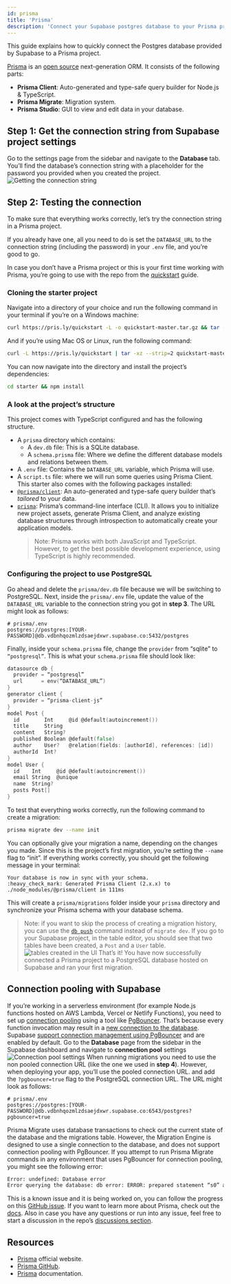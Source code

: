 ```yaml
---
id: prisma
title: 'Prisma'
description: 'Connect your Supabase postgres database to your Prisma project.'
---
```


This guide explains how to quickly connect the Postgres database provided by Supabase to a Prisma project.

[Prisma](https://prisma.io) is an [open source](https://github.com/prisma/prisma) next-generation ORM. It consists of the following parts:

- **Prisma Client**: Auto-generated and type-safe query builder for Node.js & TypeScript.
- **Prisma Migrate**: Migration system.
- **Prisma Studio**: GUI to view and edit data in your database.

## Step 1: Get the connection string from Supabase project settings

Go to the settings page from the sidebar and navigate to the **Database** tab. You’ll find the database’s connection string with a placeholder for the password you provided when you created the project.
![Getting the connection string](https://dev-to-uploads.s3.amazonaws.com/uploads/articles/zntcsh3ic91gf1gy8j73.png)

## Step 2: Testing the connection

To make sure that everything works correctly, let’s try the connection string in a Prisma project.

If you already have one, all you need to do is set the `DATABASE_URL` to the connection string (including the password) in your `.env` file, and you’re good to go.

In case you don’t have a Prisma project or this is your first time working with Prisma, you’re going to use with the repo from the [quickstart](https://www.prisma.io/docs/getting-started/quickstart) guide.

### Cloning the starter project

Navigate into a directory of your choice and run the following command in your terminal if you’re on a Windows machine:

```bash
curl https://pris.ly/quickstart -L -o quickstart-master.tar.gz && tar -zxvf quickstart-master.tar.gz quickstart-master/typescript/starter && move quickstart-master\typescript\starter starter && rmdir /S /Q quickstart-master && del /Q quickstart-master.tar.gz
```

And if you’re using Mac OS or Linux, run the following command:

```bash
curl -L https://pris.ly/quickstart | tar -xz --strip=2 quickstart-master/typescript/starter
```

You can now navigate into the directory and install the project’s dependencies:

```bash
cd starter && npm install
```

### A look at the project’s structure

This project comes with TypeScript configured and has the following structure.

- A `prisma` directory which contains:
  - A `dev.db` file: This is a SQLite database.
  - A `schema.prisma` file: Where we define the different database models and relations between them.
- A `.env` file: Contains the `DATABASE_URL` variable, which Prisma will use.
- A `script.ts` file: where we will run some queries using Prisma Client.
  This starter also comes with the following packages installed:
- [`@prisma/client`](https://www.npmjs.com/package/prisma): An auto-generated and type-safe query builder that’s _tailored_ to your data.
- [`prisma`](https://www.npmjs.com/package/@prisma/client): Prisma’s command-line interface (CLI). It allows you to initialize new project assets, generate Prisma Client, and analyze existing database structures through introspection to automatically create your application models.
  > Note: Prisma works with both JavaScript and TypeScript. However, to get the best possible development experience, using TypeScript is highly recommended.

### Configuring the project to use PostgreSQL

Go ahead and delete the `prisma/dev.db` file because we will be switching to PostgreSQL.
Next, inside the `prisma/.env` file, update the value of the `DATABASE_URL` variable to the connection string you got in **step 3**. The URL might look as follows:

```env
# prisma/.env
postgres://postgres:[YOUR-PASSWORD]@db.vdbnhqozmlzdsaejdxwr.supabase.co:5432/postgres
```

Finally, inside your `schema.prisma` file, change the `provider` from “sqlite” to `“postgresql”`.
This is what your `schema.prisma` file should look like:

```go
datasource db {
  provider = “postgresql”
  url      = env(“DATABASE_URL”)
}
generator client {
  provider = “prisma-client-js”
}
model Post {
  id        Int     @id @default(autoincrement())
  title     String
  content   String?
  published Boolean @default(false)
  author    User?   @relation(fields: [authorId], references: [id])
  authorId  Int?
}
model User {
  id    Int     @id @default(autoincrement())
  email String  @unique
  name  String?
  posts Post[]
}
```

To test that everything works correctly, run the following command to create a migration:

```bash
prisma migrate dev --name init
```

You can optionally give your migration a name, depending on the changes you made. Since this is the project’s first migration, you’re setting the `--name` flag to “init”.
If everything works correctly, you should get the following message in your terminal:

```text
Your database is now in sync with your schema.
:heavy_check_mark: Generated Prisma Client (2.x.x) to ./node_modules/@prisma/client in 111ms
```

This will create a `prisma/migrations` folder inside your `prisma` directory and synchronize your Prisma schema with your database schema.

> Note: if you want to skip the process of creating a migration history, you can use the [`db push`](https://www.prisma.io/docs/concepts/components/prisma-migrate/db-push) command instead of `migrate dev`.
> If you go to your Supabase project, in the table editor, you should see that two tables have been created, a `Post` and a `User` table.
> ![tables created in the UI](https://dev-to-uploads.s3.amazonaws.com/uploads/articles/7y4qq4wwvfrheti6r09u.png)
> That’s it! You have now successfully connected a Prisma project to a PostgreSQL database hosted on Supabase and ran your first migration.

## Connection pooling with Supabase

If you’re working in a serverless environment (for example Node.js functions hosted on AWS Lambda, Vercel or Netlify Functions), you need to set up [connection pooling](https://www.prisma.io/docs/guides/performance-and-optimization/connection-management#serverless-environments-faas) using a tool like [PgBouncer](https://www.pgbouncer.org/). That’s because every function invocation may result in a [new connection to the database](https://www.prisma.io/docs/guides/performance-and-optimization/connection-management#the-serverless-challenge). Supabase [support connection management using PgBouncer](https://supabase.io/blog/2021/04/02/supabase-pgbouncer#what-is-connection-pooling) and are enabled by default.
Go to the **Database** page from the sidebar in the Supabase dashboard and navigate to **connection pool** settings
![Connection pool settings](https://dev-to-uploads.s3.amazonaws.com/uploads/articles/w0oowg8vq435ob5c3gf0.png)
When running migrations you need to use the non pooled connection URL (like the one we used in **step 4**). However, when deploying your app, you’ll use the pooled connection URL. and add the `?pgbouncer=true` flag to the PostgreSQL connection URL. The URL might look as follows:

```env
# prisma/.env
postgres://postgres:[YOUR-PASSWORD]@db.vdbnhqozmlzdsaejdxwr.supabase.co:6543/postgres?pgbouncer=true
```

Prisma Migrate uses database transactions to check out the current state of the database and the migrations table. However, the Migration Engine is designed to use a single connection to the database, and does not support connection pooling with PgBouncer. If you attempt to run Prisma Migrate commands in any environment that uses PgBouncer for connection pooling, you might see the following error:

```bash
Error: undefined: Database error
Error querying the database: db error: ERROR: prepared statement “s0” already exists
```

This is a known issue and it is being worked on, you can follow the progress on this [GitHub issue](https://github.com/prisma/prisma/issues/6485).
If you want to learn more about Prisma, check out the [docs](https://www.prisma.io/docs). Also in case you have any questions or run into any issue, feel free to start a discussion in the repo’s [discussions section](https://github.com/prisma/prisma/discussions).

## Resources

- [Prisma](https://prisma.io) official website.
- [Prisma GitHub](https://github.com/prisma/prisma).
- [Prisma](https://www.prisma.io/docs/) documentation.
